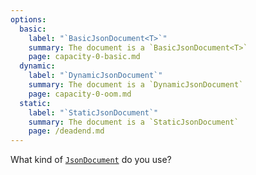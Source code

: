 ```yaml
---
options:
  basic:
    label: "`BasicJsonDocument<T>`"
    summary: The document is a `BasicJsonDocument<T>`
    page: capacity-0-basic.md
  dynamic:
    label: "`DynamicJsonDocument`"
    summary: The document is a `DynamicJsonDocument`
    page: capacity-0-oom.md
  static:
    label: "`StaticJsonDocument`"
    summary: The document is a `StaticJsonDocument`
    page: /deadend.md
--- 
```


What kind of [`JsonDocument`](/v7/api/jsondocument/) do you use?
